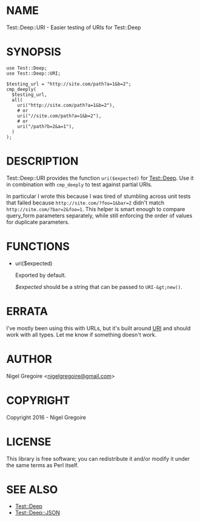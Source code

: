 # NAME

Test::Deep::URI - Easier testing of URIs for Test::Deep

# SYNOPSIS

    use Test::Deep;
    use Test::Deep::URI;

    $testing_url = "http://site.com/path?a=1&b=2";
    cmp_deeply(
      $testing_url,
      all(
        uri("http://site.com/path?a=1&b=2"),
        # or
        uri("//site.com/path?a=1&b=2"),
        # or
        uri("/path?b=2&a=1"),
      )
    );

# DESCRIPTION

Test::Deep::URI provides the function `uri($expected)` for [Test::Deep](https://metacpan.org/pod/Test::Deep).
Use it in combination with `cmp_deeply` to test against partial URIs.

In particular I wrote this because I was tired of stumbling across unit
tests that failed because `http://site.com/?foo=1&bar=2` didn't match
`http://site.com/?bar=2&foo=1`. This helper is smart enough to compare
query\_form parameters separately, while still enforcing the order of values
for duplicate parameters.

# FUNCTIONS

- uri($expected)

    Exported by default.

    _$expected_ should be a string that can be passed to `URI-&gt;new()`.

# ERRATA

I've mostly been using this with URLs, but it's built around [URI](https://metacpan.org/pod/URI)
and should work with all types. Let me know if something doesn't work.

# AUTHOR

Nigel Gregoire &lt;nigelgregoire@gmail.com>

# COPYRIGHT

Copyright 2016 - Nigel Gregoire

# LICENSE

This library is free software; you can redistribute it and/or modify
it under the same terms as Perl itself.

# SEE ALSO

- [Test::Deep](https://metacpan.org/pod/Test::Deep)
- [Test::Deep::JSON](https://metacpan.org/pod/Test::Deep::JSON)
